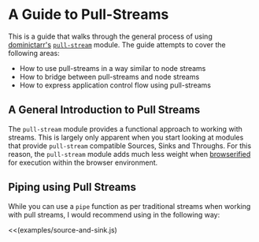 # A Guide to Pull-Streams

This is a guide that walks through the general process of using [dominictarr's](https://github.com/dominictarr) [`pull-stream`](https://github.com/dominictarr/pull-stream) module.  The guide attempts to cover the following areas:

- How to use pull-streams in a way similar to node streams
- How to bridge between pull-streams and node streams
- How to express application control flow using pull-streams

## A General Introduction to Pull Streams

The `pull-stream` module provides a functional approach to working with streams.  This is largely only apparent when you start looking at modules that provide `pull-stream` compatible Sources, Sinks and Throughs.  For this reason, the `pull-stream` module adds much less weight when [browserified](https://github.com/substack/node-browserify) for execution within the browser environment.

## Piping using Pull Streams

While you can use a `pipe` function as per traditional streams when working with pull streams, I would recommend using in the following way:

<<(examples/source-and-sink.js)
